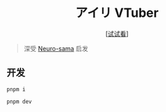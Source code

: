 <h1 align="center">アイリ VTuber</h1>

<p align="center">
  [<a href="https://airi.ayaka.io">试试看</a>]
</p>

> 深受 [Neuro-sama](https://www.youtube.com/@Neurosama) 启发

## 开发

```shell
pnpm i
```

```shell
pnpm dev
```
